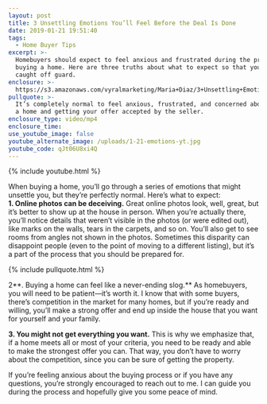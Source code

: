 ```yaml
---
layout: post
title: 3 Unsettling Emotions You’ll Feel Before the Deal Is Done
date: 2019-01-21 19:51:40
tags:
  - Home Buyer Tips
excerpt: >-
  Homebuyers should expect to feel anxious and frustrated during the process of
  buying a home. Here are three truths about what to expect so that you’re not
  caught off guard.
enclosure: >-
  https://s3.amazonaws.com/vyralmarketing/Maria+Diaz/3+Unsettling+Emotions+Youll+Feel+Before+the+Deal+Is+Done.mp4
pullquote: >-
  It’s completely normal to feel anxious, frustrated, and concerned about buying
  a home and getting your offer accepted by the seller.
enclosure_type: video/mp4
enclosure_time:
use_youtube_image: false
youtube_alternate_image: /uploads/1-21-emotions-yt.jpg
youtube_code: qJt06U8xi4Q
---
```


{% include youtube.html %}

When buying a home, you’ll go through a series of emotions that might unsettle you, but they’re perfectly normal. Here’s what to expect:<br>**1. Online photos can be deceiving.** Great online photos look, well, great, but it’s better to show up at the house in person. When you’re actually there, you’ll notice details that weren’t visible in the photos (or were edited out), like marks on the walls, tears in the carpets, and so on. You’ll also get to see rooms from angles not shown in the photos. Sometimes this disparity can disappoint people (even to the point of moving to a different listing), but it’s a part of the process that you should be prepared for.

{% include pullquote.html %}

2**. Buying a home can feel like a never-ending slog.** As homebuyers, you will need to be patient—it’s worth it. I know that with some buyers, there’s competition in the market for many homes, but if you’re ready and willing, you’ll make a strong offer and end up inside the house that you want for yourself and your family.

**3. You might not get everything you want.** This is why we emphasize that, if a home meets all or most of your criteria, you need to be ready and able to make the strongest offer you can. That way, you don’t have to worry about the competition, since you can be sure of getting the property.

If you’re feeling anxious about the buying process or if you have any questions, you’re strongly encouraged to reach out to me. I can guide you during the process and hopefully give you some peace of mind.